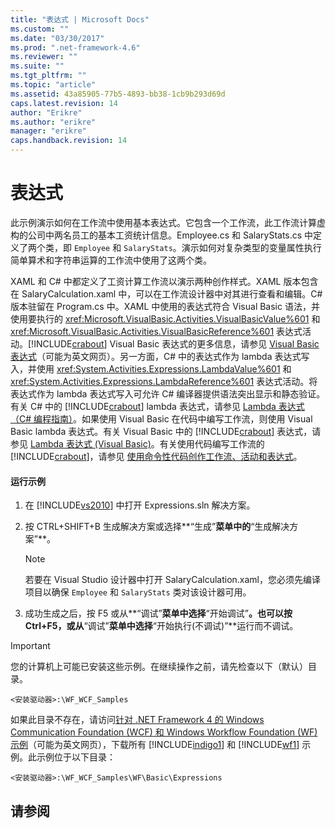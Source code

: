 ```yaml
---
title: "表达式 | Microsoft Docs"
ms.custom: ""
ms.date: "03/30/2017"
ms.prod: ".net-framework-4.6"
ms.reviewer: ""
ms.suite: ""
ms.tgt_pltfrm: ""
ms.topic: "article"
ms.assetid: 43a85905-77b5-4893-bb38-1cb9b293d69d
caps.latest.revision: 14
author: "Erikre"
ms.author: "erikre"
manager: "erikre"
caps.handback.revision: 14
---
```

# 表达式
此示例演示如何在工作流中使用基本表达式。它包含一个工作流，此工作流计算虚构的公司中两名员工的基本工资统计信息。Employee.cs 和 SalaryStats.cs 中定义了两个类，即 `Employee` 和 `SalaryStats`。演示如何对复杂类型的变量属性执行简单算术和字符串运算的工作流中使用了这两个类。  
  
 XAML 和 C\# 中都定义了工资计算工作流以演示两种创作样式。XAML 版本包含在 SalaryCalculation.xaml 中，可以在工作流设计器中对其进行查看和编辑。C\# 版本驻留在 Program.cs 中。XAML 中使用的表达式符合 Visual Basic 语法，并使用要执行的 <xref:Microsoft.VisualBasic.Activities.VisualBasicValue%601> 和 <xref:Microsoft.VisualBasic.Activities.VisualBasicReference%601> 表达式活动。[!INCLUDE[crabout](../../../../includes/crabout-md.md)] Visual Basic 表达式的更多信息，请参见 [Visual Basic 表达式](http://go.microsoft.com/fwlink/?LinkId=165912)（可能为英文网页）。另一方面，C\# 中的表达式作为 lambda 表达式写入，并使用 <xref:System.Activities.Expressions.LambdaValue%601> 和 <xref:System.Activities.Expressions.LambdaReference%601> 表达式活动。将表达式作为 lambda 表达式写入可允许 C\# 编译器提供语法突出显示和静态验证。有关 C\# 中的 [!INCLUDE[crabout](../../../../includes/crabout-md.md)] lambda 表达式，请参见 [Lambda 表达式 （C\# 编程指南）](http://go.microsoft.com/fwlink/?LinkId=182082)。如果使用 Visual Basic 在代码中编写工作流，则使用 Visual Basic lambda 表达式。有关 Visual Basic 中的 [!INCLUDE[crabout](../../../../includes/crabout-md.md)] 表达式，请参见 [Lambda 表达式 \(Visual Basic\)](http://go.microsoft.com/fwlink/?LinkId=152437)。有关使用代码编写工作流的 [!INCLUDE[crabout](../../../../includes/crabout-md.md)]，请参见 [使用命令性代码创作工作流、活动和表达式](../../../../docs/framework/windows-workflow-foundation//authoring-workflows-activities-and-expressions-using-imperative-code.md)。  
  
#### 运行示例  
  
1.  在 [!INCLUDE[vs2010](../../../../includes/vs2010-md.md)] 中打开 Expressions.sln 解决方案。  
  
2.  按 CTRL\+SHIFT\+B 生成解决方案或选择**“生成”**菜单中的**“生成解决方案”**。  
  
    > [!NOTE]
    >  若要在 Visual Studio 设计器中打开 SalaryCalculation.xaml，您必须先编译项目以确保 `Employee` 和 `SalaryStats` 类对该设计器可用。  
  
3.  成功生成之后，按 F5 或从**“调试”**菜单中选择**“开始调试”**。也可以按 Ctrl\+F5，或从**“调试”**菜单中选择**“开始执行\(不调试\)”**运行而不调试。  
  
> [!IMPORTANT]
>  您的计算机上可能已安装这些示例。在继续操作之前，请先检查以下（默认）目录。  
>   
>  `<安装驱动器>:\WF_WCF_Samples`  
>   
>  如果此目录不存在，请访问[针对 .NET Framework 4 的 Windows Communication Foundation \(WCF\) 和 Windows Workflow Foundation \(WF\) 示例](http://go.microsoft.com/fwlink/?LinkId=150780)（可能为英文网页），下载所有 [!INCLUDE[indigo1](../../../../includes/indigo1-md.md)] 和 [!INCLUDE[wf1](../../../../includes/wf1-md.md)] 示例。此示例位于以下目录：  
>   
>  `<安装驱动器>:\WF_WCF_Samples\WF\Basic\Expressions`  
  
## 请参阅